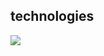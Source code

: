 

## technologies
<img src="https://skillicons.dev/icons?i=vscode,python,flask,html,css,mongodb,bootstrap,md,discord,github,linux"/>
